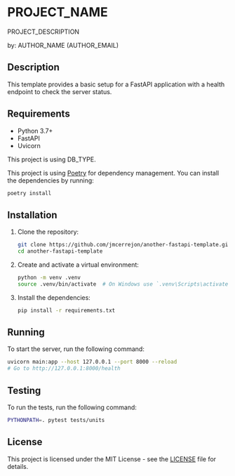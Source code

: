 # PROJECT_NAME

PROJECT_DESCRIPTION

by: AUTHOR_NAME (AUTHOR_EMAIL)

## Description

This template provides a basic setup for a FastAPI application with a health endpoint to check the server status.

## Requirements

-   Python 3.7+
-   FastAPI
-   Uvicorn

This project is using DB_TYPE.

This project is using [Poetry](https://python-poetry.org/) for dependency management. You can install the dependencies by running:

```bash
poetry install
```

## Installation

1. Clone the repository:

    ```bash
    git clone https://github.com/jmcerrejon/another-fastapi-template.git
    cd another-fastapi-template
    ```

2. Create and activate a virtual environment:

    ```bash
    python -m venv .venv
    source .venv/bin/activate  # On Windows use `.venv\Scripts\activate`
    ```

3. Install the dependencies:

    ```bash
    pip install -r requirements.txt
    ```

## Running

To start the server, run the following command:

```bash
uvicorn main:app --host 127.0.0.1 --port 8000 --reload
# Go to http://127.0.0.1:8000/health
```

## Testing

To run the tests, run the following command:

```bash
PYTHONPATH=. pytest tests/units
```

## License

This project is licensed under the MIT License - see the [LICENSE](LICENSE) file for details.
